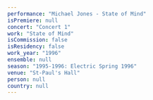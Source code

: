 ```yaml
---
performance: "Michael Jones - State of Mind"
isPremiere: null
concert: "Concert 1"
work: "State of Mind"
isCommission: false
isResidency: false
work_year: "1996"
ensemble: null
season: "1995-1996: Electric Spring 1996"
venue: "St-Paul's Hall"
person: null
country: null
---
```


